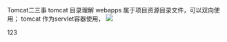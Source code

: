 Tomcat二三事
tomcat 目录理解 webapps 属于项目资源目录文件，可以双向使用；
tomcat 作为servlet容器使用，
<img src="/TEE324/document-record/blob/master/images/test.png">

123